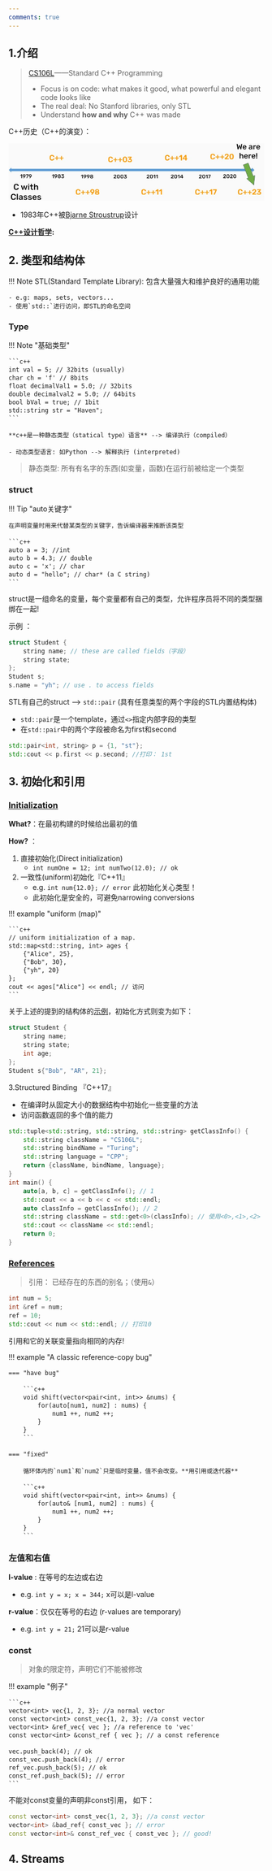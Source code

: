 ```yaml
---
comments: true
---
```


## 1.介绍

> [CS106L](https://web.stanford.edu/class/cs106l/)——Standard C++ Programming
>
> - Focus is on code: what makes it good, what powerful and elegant code looks like
> - The real deal: No Stanford libraries, only STL
> - Understand **how and why** C++ was made

C++历史（C++的演变）：

![](./assets/1_c++history.jpg)

- 1983年C++被[Bjarne Stroustrup](https://www.stroustrup.com/)设计

**[C++设计哲学](https://isocpp.github.io/CppCoreGuidelines/CppCoreGuidelines#S-philosophy):**

## 2. 类型和结构体

!!! Note 
    STL(Standard Template Library): 包含大量强大和维护良好的通用功能
    
    - e.g: maps, sets, vectors...
    - 使用`std::`进行访问，即STL的命名空间

### Type

!!! Note "基础类型"

    ```c++
    int val = 5; // 32bits (usually)
    char ch = 'f' // 8bits
    float decimalVal1 = 5.0; // 32bits
    double decimalval2 = 5.0; // 64bits
    bool bVal = true; // 1bit
    std::string str = "Haven";
    ```

    **c++是一种静态类型（statical type）语言** --> 编译执行（compiled）

    - 动态类型语言: 如Python --> 解释执行 (interpreted)

> 静态类型: 所有有名字的东西(如变量，函数)在运行前被给定一个类型

### struct

!!! Tip "auto关键字"

    在声明变量时用来代替某类型的关键字，告诉编译器来推断该类型

    ```c++
    auto a = 3; //int
    auto b = 4.3; // double
    auto c = 'x'; // char
    auto d = "hello"; // char* (a C string)
    ```

struct是一组命名的变量，每个变量都有自己的类型，允许程序员将不同的类型捆绑在一起!

<span id = "jump1">示例 ：</span>

```c++ 
struct Student {
    string name; // these are called fields（字段）
    string state;
};
Student s;  
s.name = "yh"; // use . to access fields
```

STL有自己的struct --> `std::pair` (具有任意类型的两个字段的STL内置结构体)

- `std::pair`是一个template，通过`<>`指定内部字段的类型
- 在`std::pair`中的两个字段被命名为first和second

```c++
std::pair<int, string> p = {1, "st"};
std::cout << p.first << p.second; //打印： 1st
```

## 3. 初始化和引用

### [Initialization](https://en.cppreference.com/w/cpp/language/initialization)

**What?**：在最初构建的时候给出最初的值

**How?** ：

1. 直接初始化(Direct initialization)
      * `int numOne = 12; int numTwo(12.0); // ok` 
2. 一致性(uniform)初始化『C++11』
      *  e.g. `int num{12.0}; // error` 此初始化关心类型！
      *  此初始化是安全的，可避免narrowing conversions

!!! example "uniform (map)"

    ```c++
    // uniform initialization of a map.
    std::map<std::string, int> ages {
        {"Alice", 25},
        {"Bob", 30},
        {"yh", 20}
    };  
    cout << ages["Alice"] << endl; // 访问
    ```

关于上述的提到的结构体的[示例](#jump1)，初始化方式则变为如下：
```c++
struct Student {
    string name;
    string state;
    int age;
};
Student s{"Bob", "AR", 21};
```

3.Structured Binding 『C++17』

- 在编译时从固定大小的数据结构中初始化一些变量的方法
- 访问函数返回的多个值的能力

```c++ linenums="1"
std::tuple<std::string, std::string, std::string> getClassInfo() {
    std::string className = "CS106L";
    std::string bindName = "Turing";
    std::string language = "CPP";
    return {className, bindName, language};
}
int main() {
    auto[a, b, c] = getClassInfo(); // 1
    std::cout << a << b << c << std::endl;
    auto classInfo = getClassInfo(); // 2
    std::string className = std::get<0>(classInfo); // 使用<0>,<1>,<2>
    std::cout << className << std::endl; 
    return 0;
}
```

### [References](https://en.cppreference.com/w/cpp/language/reference) 

> 引用： 已经存在的东西的别名；（使用`&`）

```c++
int num = 5;
int &ref = num;
ref = 10;
std::cout << num << std::endl; // 打印10
```

引用和它的关联变量指向相同的内存!

!!! example "A classic reference-copy bug"

    === "have bug"

        ```c++
        void shift(vector<pair<int, int>> &nums) {
            for(auto[num1, num2] : nums) {
                num1 ++, num2 ++;
            }
        }
        ```
    
    === "fixed"

        循环体内的`num1`和`num2`只是临时变量，值不会改变。**用引用或迭代器**
        
        ```c++
        void shift(vector<pair<int, int>> &nums) {
            for(auto& [num1, num2] : nums) {
                num1 ++, num2 ++;
            }
        }
        ```

### 左值和右值

**l-value** : 在等号的左边或右边

- e.g. `int y = x; x = 344;` x可以是l-value

**r-value**：仅仅在等号的右边 (r-values are temporary)

- e.g. `int y = 21;` 21可以是r-value

### const

> 对象的限定符，声明它们不能被修改

!!! example "例子"

    ```c++
    vector<int> vec{1, 2, 3}; //a normal vector
    const vector<int> const_vec{1, 2, 3}; //a const vector
    vector<int> &ref_vec{ vec }; //a reference to 'vec'
    const vector<int> &const_ref { vec }; // a const reference 

    vec.push_back(4); // ok
    const_vec.push_back(4); // error
    ref_vec.push_back(5); // ok 
    const_ref.push_back(5); // error
    ```

不能对const变量的声明非const引用， 如下：
```c++
const vector<int> const_vec{1, 2, 3}; //a const vector
vector<int> &bad_ref{ const_vec }; // error
const vector<int>& const_ref_vec { const_vec }; // good!
```

## 4. Streams